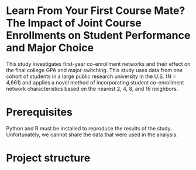 # Learn From Your First Course Mate? The Impact of Joint Course Enrollments on Student Performance and Major Choice

This study investigates first-year co-enrollment networks and their effect on the final college GPA and major switching. This study uses data from one cohort of students in a large public research university in the U.S. (N = 4,661) and applies a novel method of incorporating student co-enrollment network characteristics based on the nearest 2, 4, 8, and 16 neighbors.

# Prerequisites

Python and R must be installed to reproduce the results of the study. Unfortunately, we cannot share the data that were used in the analysis.

# Project structure

